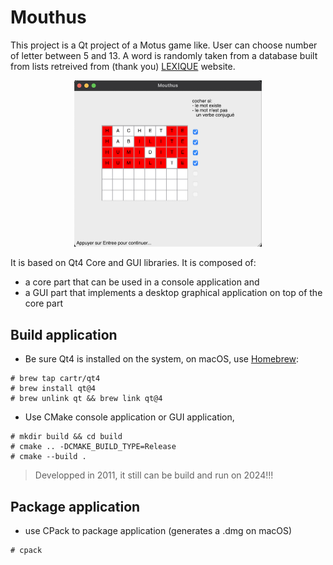 Mouthus
===

This project is a Qt project of a Motus game like. User can choose number of letter between 5 and 13. A word is randomly taken from a database built from lists retreived from (thank you) [LEXIQUE](http://lexique.org) website.

<p align="center">
  <img src="screenshot.png" alt="Mouthus screenshot" width="300"/>
</p>

It is based on Qt4 Core and GUI libraries.
It is composed of:
- a core part that can be used in a console application and
- a GUI part that implements a desktop graphical application on top of the core part

Build application
---

- Be sure Qt4 is installed on the system, on macOS, use [Homebrew](https://brew.sh):
```
# brew tap cartr/qt4
# brew install qt@4
# brew unlink qt && brew link qt@4
```
- Use CMake console application or GUI application,
```
# mkdir build && cd build
# cmake .. -DCMAKE_BUILD_TYPE=Release
# cmake --build .
```

> Developped in 2011, it still can be build and run on 2024!!!

Package application
---

- use CPack to package application (generates a .dmg on macOS)
```
# cpack
```